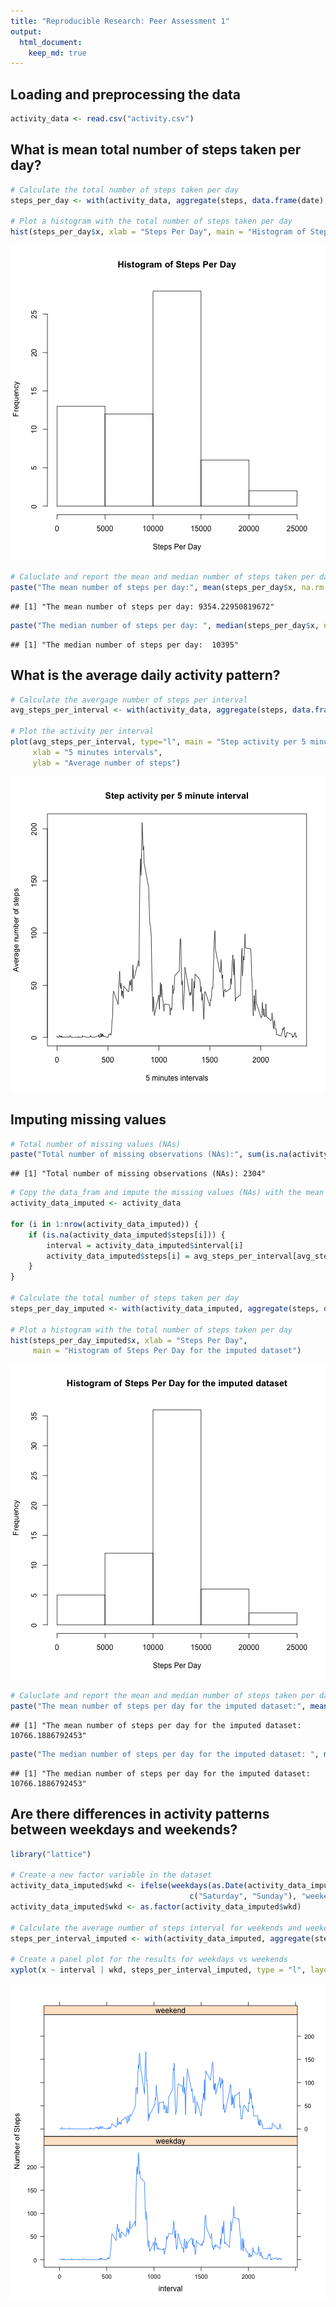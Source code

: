 ```yaml
---
title: "Reproducible Research: Peer Assessment 1"
output: 
  html_document:
    keep_md: true
---
```



## Loading and preprocessing the data

```r
activity_data <- read.csv("activity.csv")
```

## What is mean total number of steps taken per day?

```r
# Calculate the total number of steps taken per day
steps_per_day <- with(activity_data, aggregate(steps, data.frame(date), sum, na.rm=TRUE))

# Plot a histogram with the total number of steps taken per day
hist(steps_per_day$x, xlab = "Steps Per Day", main = "Histogram of Steps Per Day")
```

![plot of chunk unnamed-chunk-2](figure/unnamed-chunk-2-1.png)

```r
# Caluclate and report the mean and median number of steps taken per day
paste("The mean number of steps per day:", mean(steps_per_day$x, na.rm = TRUE))
```

```
## [1] "The mean number of steps per day: 9354.22950819672"
```

```r
paste("The median number of steps per day: ", median(steps_per_day$x, na.rm = TRUE))
```

```
## [1] "The median number of steps per day:  10395"
```

## What is the average daily activity pattern?

```r
# Calculate the avergage number of steps per interval
avg_steps_per_interval <- with(activity_data, aggregate(steps, data.frame(interval), mean, na.rm=TRUE))

# Plot the activity per interval
plot(avg_steps_per_interval, type="l", main = "Step activity per 5 minute interval",
     xlab = "5 minutes intervals",
     ylab = "Average number of steps")
```

![plot of chunk unnamed-chunk-3](figure/unnamed-chunk-3-1.png)

## Imputing missing values

```r
# Total number of missing values (NAs)
paste("Total number of missing observations (NAs):", sum(is.na(activity_data$steps)))
```

```
## [1] "Total number of missing observations (NAs): 2304"
```

```r
# Copy the data_fram and impute the missing values (NAs) with the mean of that 5 minute interval
activity_data_imputed <- activity_data

for (i in 1:nrow(activity_data_imputed)) {
    if (is.na(activity_data_imputed$steps[i])) {
        interval = activity_data_imputed$interval[i]
        activity_data_imputed$steps[i] = avg_steps_per_interval[avg_steps_per_interval$interval==interval,]$x
    }
}

# Calculate the total number of steps taken per day
steps_per_day_imputed <- with(activity_data_imputed, aggregate(steps, data.frame(date), sum, na.rm=TRUE))

# Plot a histogram with the total number of steps taken per day
hist(steps_per_day_imputed$x, xlab = "Steps Per Day",
     main = "Histogram of Steps Per Day for the imputed dataset")
```

![plot of chunk unnamed-chunk-4](figure/unnamed-chunk-4-1.png)

```r
# Caluclate and report the mean and median number of steps taken per day
paste("The mean number of steps per day for the imputed dataset:", mean(steps_per_day_imputed$x, na.rm = TRUE))
```

```
## [1] "The mean number of steps per day for the imputed dataset: 10766.1886792453"
```

```r
paste("The median number of steps per day for the imputed dataset: ", median(steps_per_day_imputed$x, na.rm = TRUE))
```

```
## [1] "The median number of steps per day for the imputed dataset:  10766.1886792453"
```

## Are there differences in activity patterns between weekdays and weekends?

```r
library("lattice")

# Create a new factor variable in the dataset
activity_data_imputed$wkd <- ifelse(weekdays(as.Date(activity_data_imputed$date, tz = "UTC")) %in% 
                                        c("Saturday", "Sunday"), "weekend", "weekday")
activity_data_imputed$wkd <- as.factor(activity_data_imputed$wkd)

# Calculate the average number of steps interval for weekends and weekdays
steps_per_interval_imputed <- with(activity_data_imputed, aggregate(steps, data.frame(interval, wkd), mean))

# Create a panel plot for the results for weekdays vs weekends
xyplot(x ~ interval | wkd, steps_per_interval_imputed, type = "l", layout = c(1,2), ylab = "Number of Steps")
```

![plot of chunk unnamed-chunk-5](figure/unnamed-chunk-5-1.png)
